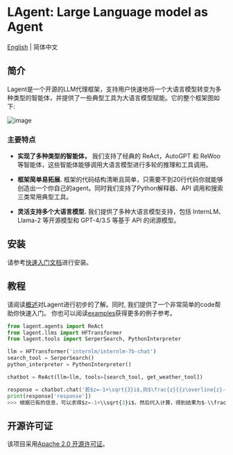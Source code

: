 # LAgent: Large Language model as Agent

[English](README.md) | 简体中文

## 简介

Lagent是一个开源的LLM代理框架，支持用户快速地将一个大语言模型转变为多种类型的智能体，并提供了一些典型工具为大语言模型赋能。它的整个框架图如下:

![image](https://github.com/InternLM/lagent/assets/24351120/e104171e-4baf-43b3-8e6d-90cff1b298b6)

### 主要特点

- **实现了多种类型的智能体，** 我们支持了经典的 ReAct，AutoGPT 和 ReWoo 等智能体，这些智能体能够调用大语言模型进行多轮的推理和工具调用。

- **框架简单易拓展.** 框架的代码结构清晰且简单，只需要不到20行代码你就能够创造出一个你自己的agent。同时我们支持了Python解释器、API 调用和搜索三类常用典型工具。

- **灵活支持多个大语言模型.** 我们提供了多种大语言模型支持，包括 InternLM、Llama-2 等开源模型和 GPT-4/3.5 等基于 API 的闭源模型。

## 安装

请参考[快速入门文档](docs/get_started.md)进行安装。

## 教程

请阅读[概述](docs/overview.md)对Lagent进行初步的了解。同时, 我们提供了一个非常简单的code帮助你快速入门。 你也可以阅读[examples](examples/)获得更多的例子参考。

```python
from lagent.agents import ReAct
from lagent.llms import HFTransformer
from lagent.tools import SerperSearch, PythonInterpreter

llm = HFTransformer('internlm/internlm-7b-chat')
search_tool = SerperSearch()
python_interpreter = PythonInterpreter()

chatbot = ReAct(llm=llm, tools=[search_tool, get_weather_tool])

response = chatbot.chat('若$z=-1+\sqrt{3}i$,则$\frac{z}{{z\overline{z}-1}}=\left(\ \ \right)$ (A) $-1+\sqrt{3}i$ (B) $-1-\sqrt{3}i$ (C) $-\frac{1}{3}+\frac{{\sqrt{3}}}{3}i$ (D) $-\frac{1}{3}-\frac{{\sqrt{3}}}{3}i$')
print(response['response'])
>>> 根据已有的信息，可以求得$z=-1+\\sqrt{3}i$，然后代入计算，得到结果为$-\\frac{1}{3}+\\frac{{\\sqrt{3}}}{3}i$。因此，答案是（C）。
```

## 开源许可证

该项目采用[Apache 2.0 开源许可证](LICENSE)。
